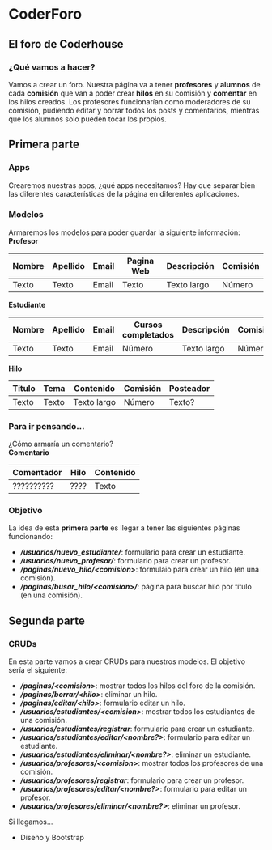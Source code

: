 # CoderForo

## El foro de Coderhouse

### ¿Qué vamos a hacer?
Vamos a crear un foro. Nuestra página va a tener **profesores** y **alumnos** de cada **comisión** que van a poder crear **hilos** en su comisión y **comentar** en los hilos creados. Los profesores funcionarían como moderadores de su comisión, pudiendo editar y borrar todos los posts y comentarios, mientras que los alumnos solo pueden tocar los propios.

## Primera parte

### Apps
Crearemos nuestras apps, ¿qué apps necesitamos? Hay que separar bien las diferentes características de la página en diferentes aplicaciones.

### Modelos
Armaremos los modelos para poder guardar la siguiente información:  
**Profesor**

| Nombre | Apellido | Email | Pagina Web | Descripción | Comisión |
|--------|----------|-------|------------|-------------|----------|
| Texto  | Texto    | Email | Texto      | Texto largo | Número   |

**Estudiante**

| Nombre | Apellido | Email | Cursos completados | Descripción | Comisión |
|--------|----------|-------|--------------------|-------------|----------|
| Texto  | Texto    | Email | Número             | Texto largo | Número   |

**Hilo**

| Titulo | Tema  | Contenido   | Comisión | Posteador |
|--------|-------|-------------|----------|-----------|
| Texto  | Texto | Texto largo | Número   | Texto?    |

### Para ir pensando...
¿Cómo armaría un comentario?  
**Comentario**

| Comentador | Hilo | Contenido | 
|------------|------|-----------|
| ?????????? | ???? | Texto     |

### Objetivo
La idea de esta **primera parte** es llegar a tener las siguientes páginas funcionando:
- ***/usuarios/nuevo_estudiante/***: formulario para crear un estudiante.
- ***/usuarios/nuevo_profesor/***: formulario para crear un profesor.
- ***/paginas/nuevo_hilo/\<comision\>***: formulaio para crear un hilo (en una comisión).
- ***/paginas/busar_hilo/\<comision\>/***: página para buscar hilo por título (en una comisión).

## Segunda parte
### CRUDs
En esta parte vamos a crear CRUDs para nuestros modelos. El objetivo sería el siguiente:
- ***/paginas/\<comision\>***: mostrar todos los hilos del foro de la comisión.
- ***/paginas/borrar/\<hilo\>***: eliminar un hilo.
- ***/paginas/editar/\<hilo\>***: formulario editar un hilo.
- ***/usuarios/estudiantes/\<comision\>***: mostrar todos los estudiantes de una comisión.
- ***/usuarios/estudiantes/registrar***: formulario para crear un estudiante.
- ***/usuarios/estudiantes/editar/\<nombre?\>***: formulario para editar un estudiante.
- ***/usuarios/estudiantes/eliminar/\<nombre?\>***: eliminar un estudiante.
- ***/usuarios/profesores/\<comision\>***: mostrar todos los profesores de una comisión.
- ***/usuarios/profesores/registrar***: formulario para crear un profesor.
- ***/usuarios/profesores/editar/\<nombre?\>***: formulario para editar un profesor.
- ***/usuarios/profesores/eliminar/\<nombre?\>***: eliminar un profesor.

Si llegamos...
- Diseño y Bootstrap